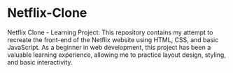 # Netflix-Clone
Netflix Clone - Learning Project: This repository contains my attempt to recreate the front-end of the Netflix website using HTML, CSS, and basic JavaScript. As a beginner in web development, this project has been a valuable learning experience, allowing me to practice layout design, styling, and basic interactivity.
